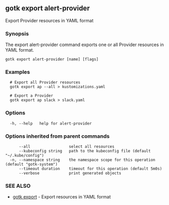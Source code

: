 ## gotk export alert-provider

Export Provider resources in YAML format

### Synopsis

The export alert-provider command exports one or all Provider resources in YAML format.

```
gotk export alert-provider [name] [flags]
```

### Examples

```
  # Export all Provider resources
  gotk export ap --all > kustomizations.yaml

  # Export a Provider
  gotk export ap slack > slack.yaml

```

### Options

```
  -h, --help   help for alert-provider
```

### Options inherited from parent commands

```
      --all                 select all resources
      --kubeconfig string   path to the kubeconfig file (default "~/.kube/config")
  -n, --namespace string    the namespace scope for this operation (default "gotk-system")
      --timeout duration    timeout for this operation (default 5m0s)
      --verbose             print generated objects
```

### SEE ALSO

* [gotk export](gotk_export.md)	 - Export resources in YAML format

